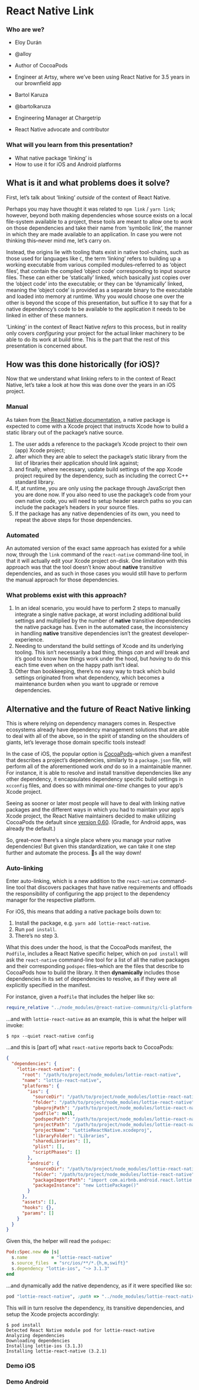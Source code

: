 # React Native Link

### Who are we?

- Eloy Durán
- @alloy
- Author of CocoaPods
- Engineer at Artsy, where we’ve been using React Native for 3.5 years in our brownfield app

- Bartol Karuza
- @bartolkaruza
- Engineering Manager at Chargetrip
- React Native advocate and contributor

### What will you learn from this presentation?

- What native package ‘linking’ is
- How to use it for iOS and Android platforms

## What is it and what problems does it solve?

First, let’s talk about ‘linking’ _outside_ of the context of React Native.

Perhaps you may have thought it was related to `npm link` / `yarn link`; however, beyond both making dependencies whose
source exists on a local file-system available to a project, these tools are meant to allow one to _work_ on those
dependencies and take their name from ‘symbolic link’, the manner in which they are made available to an application. In
case you were not thinking this–never mind me, let’s carry on.

Instead, the origins lie with tooling thats exist in native tool-chains, such as those used for languages like `C`, the
term ‘linking’ refers to building up a working executable from various compiled modules–referred to as ‘object files’,
that contain the compiled ‘object code’ corresponding to input source files. These can either be ‘statically’ linked,
which basically just copies over the ‘object code’ into the executable; or they can be ‘dynamically’ linked, meaning the
‘object code’ is provided as a separate binary to the executable and loaded into memory at runtime. Why you would choose
one over the other is beyond the scope of this presentation, but suffice it to say that for a native dependency’s code
to be available to the application it needs to be linked in either of these manners.

‘Linking’ in the context of React Native _refers_ to this process, but in reality only covers _configuring_ your project
for the actual linker machinery to be able to do its work at build time. This is the part that the rest of this
presentation is concerned about.

## How was this done historically (for iOS)?

Now that we understand what linking refers to in the context of React Native, let’s take a look at how this was done
over the years in an iOS project.

### Manual

As taken from [the React Native documentation](https://facebook.github.io/react-native/docs/linking-libraries-ios#manual-linking),
a native package is expected to come with a Xcode project that instructs Xcode how to build a static library out of the
package’s native source.

1. The user adds a reference to the package’s Xcode project to their own (app) Xcode project;
1. after which they are able to select the package’s static library from the list of libraries their application should
   link against;
1. and finally, where necessary, update build settings of the app Xcode project required by the dependency, such as
   including the correct C++ standard library.
1. If, at runtime, you are only using the package through JavaScript then you are done now. If you also need to use the
   package’s code from your own native code, you will need to setup header search paths so you can include the package’s
   headers in your source files.
1. If the package has any native dependencies of its own, you need to repeat the above steps for those dependencies.

### Automated

An automated version of the exact same approach has existed for a while now, through the `link` command of the
`react-native` command-line tool, in that it will actually edit your Xcode project on-disk. One limitation with this
approach was that the tool doesn’t know about **native** transitive dependencies, and as such in those cases you would
still have to perform the manual approach for those dependencies.

### What problems exist with this approach?

1. In an ideal scenario, you would have to perform 2 steps to manually integrate a single native package, at worst
   including additional build settings and multiplied by the number of **native** transitive dependencies the native
   package has. Even in the automated case, the inconsistency in handling **native** transitive dependencies isn’t the
   greatest developer-experience.
1. Needing to understand the build settings of Xcode and its underlying tooling. This isn’t necessarily a bad thing,
   things _can_ and _will_ break and it’s good to know how things work under the hood, but _having_ to do this each time
   even when on the happy path isn’t ideal.
1. Other than bookkeeping, there’s no easy way to track which build settings originated from what dependency, which
   becomes a maintenance burden when you want to upgrade or remove dependencies.

## Alternative and the future of React Native linking

This is where relying on dependency managers comes in. Respective ecosystems already have dependency management
solutions that are able to deal with all of the above, so in the spirit of standing on the shoulders of giants, let’s
leverage those domain specific tools instead!

In the case of iOS, the popular option is [CocoaPods](https://cocoapods.org)–which given a manifest that describes a
project’s dependencies, similarly to a `package.json` file, will perform all of the aforementioned work _and_ do so in a
maintainable manner. For instance, it is able to resolve and install transitive dependencies like any other dependency,
it encapsulates dependency specific build settings in `xcconfig` files, and does so with minimal _one-time_ changes to
your app’s Xcode project.

Seeing as sooner or later most people will have to deal with linking native packages and the different ways in which you
had to maintain your app’s Xcode project, the React Native maintainers decided to make utilizing CocoaPods the default
since [version 0.60](https://facebook.github.io/react-native/blog/2019/07/03/version-60#cocoapods-by-default). (Gradle,
for Android apps, was already the default.)

So, great–now there’s a single place where you manage your native dependencies! But given this standardization, we can
take it one step further and automate the process. 🐢s all the way down!

### Auto-linking

Enter auto-linking, which is a new addition to the `react-native` command-line tool that discovers packages that have
native requirements and offloads the responsibility of configuring the app project to the dependency manager for the
respective platform.

For iOS, this means that adding a native package boils down to:

1. Install the package, e.g. `yarn add lottie-react-native`.
1. Run `pod install`.
1. There’s no step 3.

What this does under the hood, is that the CocoaPods manifest, the `Podfile`, includes a React Native specific helper,
which on `pod install` will ask the `react-native` command-line tool for a list of all the native packages and their
corresponding `podspec` files–which are the files that describe to CocoaPods how to build the library. It then
**dynamically** includes those dependencies in its set of dependencies to resolve, as if they were all explicitly
specified in the manifest.

For instance, given a `Podfile` that includes the helper like so:

```ruby
require_relative "../node_modules/@react-native-community/cli-platform-ios/native_modules"
```

…and with `lottie-react-native` as an example, this is what the helper will invoke:

```
$ npx --quiet react-native config
```

…and this is [part of] what `react-native` reports back to CocoaPods:

```json
{
  "dependencies": {
    "lottie-react-native": {
      "root": "/path/to/project/node_modules/lottie-react-native",
      "name": "lottie-react-native",
      "platforms": {
        "ios": {
          "sourceDir": "/path/to/project/node_modules/lottie-react-native/src/ios",
          "folder": "/path/to/project/node_modules/lottie-react-native",
          "pbxprojPath": "/path/to/project/node_modules/lottie-react-native/src/ios/LottieReactNative.xcodeproj/project.pbxproj",
          "podfile": null,
          "podspecPath": "/path/to/project/node_modules/lottie-react-native/lottie-react-native.podspec",
          "projectPath": "/path/to/project/node_modules/lottie-react-native/src/ios/LottieReactNative.xcodeproj",
          "projectName": "LottieReactNative.xcodeproj",
          "libraryFolder": "Libraries",
          "sharedLibraries": [],
          "plist": [],
          "scriptPhases": []
        },
        "android": {
          "sourceDir": "/path/to/project/node_modules/lottie-react-native/src/android",
          "folder": "/path/to/project/node_modules/lottie-react-native",
          "packageImportPath": "import com.airbnb.android.react.lottie.LottiePackage;",
          "packageInstance": "new LottiePackage()"
        }
      },
      "assets": [],
      "hooks": {},
      "params": []
    }
  }
}
```

Given this, the helper will read the `podspec`:

```ruby
Pod::Spec.new do |s|
  s.name         = "lottie-react-native"
  s.source_files  = "src/ios/**/*.{h,m,swift}"
  s.dependency "lottie-ios", "~> 3.1.3"
end
```

…and dynamically add the native dependency, as if it were specified like so:

```ruby
pod "lottie-react-native", :path => "../node_modules/lottie-react-native"
```

This will in turn resolve the dependency, its transitive dependencies, and setup the Xcode projects accordingly:

```
$ pod install
Detected React Native module pod for lottie-react-native
Analyzing dependencies
Downloading dependencies
Installing lottie-ios (3.1.3)
Installing lottie-react-native (3.2.1)
```

### Demo iOS

### Demo Android
